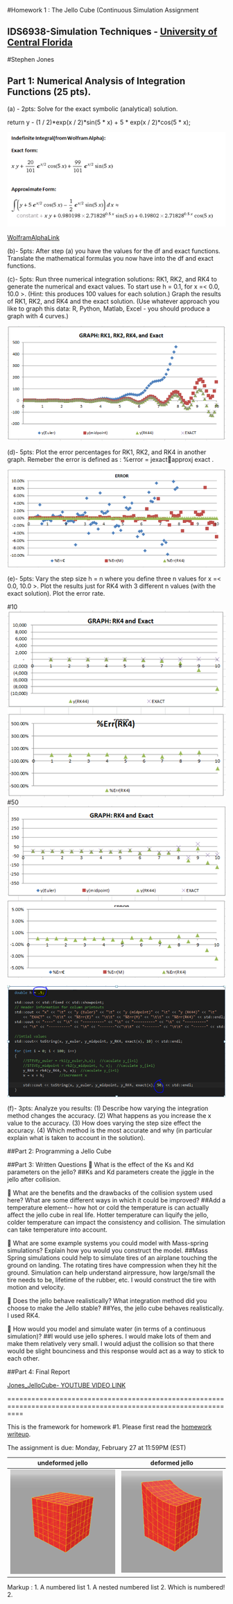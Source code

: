 #Homework 1 : The Jello Cube (Continuous Simulation Assignment
## IDS6938-Simulation Techniques - [University of Central Florida](http://www.ist.ucf.edu/grad/)

#Stephen Jones

## Part 1: Numerical Analysis of Integration Functions (25 pts).

(a) - 2pts: Solve for the exact symbolic (analytical) solution.

return y - (1 / 2)*exp(x / 2)*sin(5 * x) + 5 * exp(x / 2)*cos(5 * x);

 ![](images/HWPart1.PNG?raw=true) 

[WolframAlphaLink](https://www.wolframalpha.com/input/?i=dy+dx+%3D+y-(1%2F2)*+e+%5E(x%2F+2)+*+sin(5x)+%2B+5e+%5E(x%2F+2)+*+cos(5x))

(b)- 5pts: After step (a) you have the values for the df and exact functions. Translate the
mathematical formulas you now have into the df and exact functions.

(c)- 5pts: Run three numerical integration solutions: RK1, RK2, and RK4 to generate the numerical
and exact values. To start use h = 0.1, for x =< 0.0, 10.0 >. (Hint: this produces 100 values
for each solution.) Graph the results of RK1, RK2, and RK4 and the exact solution. (Use whatever
approach you like to graph this data: R, Python, Matlab, Excel - you should produce a graph with
4 curves.)

 ![](images/HW1-1c.PNG?raw=true) 

(d)- 5pts: Plot the error percentages for RK1, RK2, and RK4 in another graph. Remeber the
error is defined as : %error = jexact􀀀approxj
exact .

 ![](images/HW1-1d.PNG?raw=true) 

(e)- 5pts: Vary the step size h = n where you define three n values for x =< 0.0, 10.0 >.
Plot the results just for RK4 with 3 different n values (with the exact solution). Plot the error rate.

#10
![](images/HW1-1e2.PNG?raw=true) 
#50
![](images/HW1-1e3.PNG?raw=true) 

![](images/HW1-1e3ii.PNG?raw=true)

(f)- 3pts: Analyze you results: (1) Describe how varying the integration method changes the
accuracy. (2) What happens as you increase the x value to the accuracy. (3) How does varying
the step size effect the accuracy. (4) Which method is the most accurate and why (in particular
explain what is taken to account in the solution).


##Part 2: Programming a Jello Cube

##Part 3: Written Questions
 What is the effect of the Ks and Kd parameters on the jello? 
##Ks and Kd parameters create the jiggle in the jello after collision.

 What are the benefits and the drawbacks of the collision system used here? What are some
different ways in which it could be improved? 
##Add a temperature element-- how hot or cold the temperature is can actually affect the jello cube in real life. Hotter temperature can liquify the jello, colder temperature can impact the consistency and collision. The simulation can take temperature into account.

 What are some example systems you could model with Mass-spring simulations? Explain
how you would you construct the model. 
##Mass Spring simulations could help to simulate tires of an airplane touching the ground on landing. The rotating tires have compression when they hit the ground. Simulation can help understand airpressure, how large/small the tire needs to be, lifetime of the rubber, etc. I would construct the tire with motion and velocity. 

 Does the jello behave realistically? What integration method did you choose to make the
Jello stable? 
##Yes, the jello cube behaves realistically. I used RK4.

 How would you model and simulate water (in terms of a continuous simulation)?
##I would use jello spheres. I would make lots of them and make them relatively very small. I would adjust the collision so that there would be slight bounciness and this response would act as a way to stick to each other. 

##Part 4: Final Report

[Jones_JelloCube- YOUTUBE VIDEO LINK](https://youtu.be/vr7S7ufglH8)





================================================================================================================




This is the framework for homework #1. Please first read the [homework writeup](HomeWork%231.pdf).

The assignment is due: Monday, February 27 at 11:59PM (EST)

| undeformed jello  | deformed jello |
| ------------- | ------------- |
| ![](images/undeformed3.png?raw=true)  | ![](images/deformed3.png?raw=true) |

 Markup : 1. A numbered list
           1. A nested numbered list
           2. Which is numbered!
          2. 

